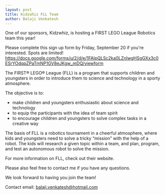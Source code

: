 ```yaml
---
layout: post
title: Kidzwhiz FLL Team
author: Balaji Venkatesh
---
```


One of our sponsors, Kidzwhiz, is hosting a FIRST LEGO League Robotics team this year!

Please complete this sign up form by Friday, September 20 if you're interested. Spots are limited!
https://docs.google.com/forms/u/2/d/e/1FAIpQLSc2ka0LZnIwgHSgGXx3c0ESrYOdqpZPaTmNP1GV8eJKgw_mDQ/viewform

The  FIRST® LEGO® League (FLL) is a program that supports children and youngsters in order to introduce them to science and technology in a sporty atmosphere.
 
The objective is to:
- make children and youngsters enthusiastic about science and technology
- to equip the participants with the idea of team spirit
- to encourage children and youngsters to solve complex tasks in a creative way
 
The basis of FLL is a robotics tournament in a cheerful atmosphere, where kids and youngsters need to solve a tricky “mission” with the help of a robot. The kids will research a given topic within a team, and plan, program, and test an autonomous robot to solve the mission.  

For more information on FLL, check out their website.

Please also feel free to contact me if you have any questions.

We look forward to having you join the team!   

Contact email: balaji.venkatesh@hotmail.com
